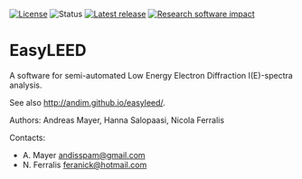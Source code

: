 [![License](https://img.shields.io/pypi/l/easyleed.svg)](https://github.com/andim/easyleed/blob/master/LICENSE)
![Status](https://img.shields.io/pypi/status/easyleed.svg)
[![Latest release](https://img.shields.io/pypi/v/easyleed.svg)](https://pypi.python.org/pypi/easyleed)
[![Research software impact](http://depsy.org/api/package/pypi/EasyLEED/badge.svg)](http://depsy.org/package/python/EasyLEED)

# EasyLEED

A software for semi-automated Low Energy Electron Diffraction I(E)-spectra analysis. 

See also http://andim.github.io/easyleed/. 

Authors: Andreas Mayer, Hanna Salopaasi, Nicola Ferralis

Contacts:
- A. Mayer <andisspam@gmail.com>
- N. Ferralis <feranick@hotmail.com>
